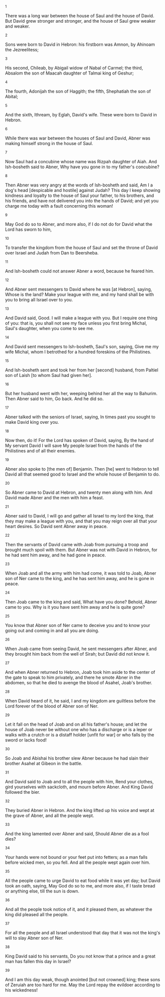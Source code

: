 <sup>1</sup> 

There was a long war between the house of Saul and the house of David. But David grew stronger and stronger, and the house of Saul grew weaker and weaker. 

<sup>2</sup> 

Sons were born to David in Hebron: his firstborn was Amnon, by Ahinoam the Jezreelitess; 

<sup>3</sup> 

His second, Chileab, by Abigail widow of Nabal of Carmel; the third, Absalom the son of Maacah daughter of Talmai king of Geshur; 

<sup>4</sup> 

The fourth, Adonijah the son of Haggith; the fifth, Shephatiah the son of Abital; 

<sup>5</sup> 

And the sixth, Ithream, by Eglah, David's wife. These were born to David in Hebron. 

<sup>6</sup> 

While there was war between the houses of Saul and David, Abner was making himself strong in the house of Saul. 

<sup>7</sup> 

Now Saul had a concubine whose name was Rizpah daughter of Aiah. And Ish-bosheth said to Abner, Why have you gone in to my father's concubine? 

<sup>8</sup> 

Then Abner was very angry at the words of Ish-bosheth and said, Am I a dog's head [despicable and hostile] against Judah? This day I keep showing kindness and loyalty to the house of Saul your father, to his brothers, and his friends, and have not delivered you into the hands of David; and yet you charge me today with a fault concerning this woman! 

<sup>9</sup> 

May God do so to Abner, and more also, if I do not do for David what the Lord has sworn to him, 

<sup>10</sup> 

To transfer the kingdom from the house of Saul and set the throne of David over Israel and Judah from Dan to Beersheba. 

<sup>11</sup> 

And Ish-bosheth could not answer Abner a word, because he feared him. 

<sup>12</sup> 

And Abner sent messengers to David where he was [at Hebron], saying, Whose is the land? Make your league with me, and my hand shall be with you to bring all Israel over to you. 

<sup>13</sup> 

And David said, Good. I will make a league with you. But I require one thing of you: that is, you shall not see my face unless you first bring Michal, Saul's daughter, when you come to see me. 

<sup>14</sup> 

And David sent messengers to Ish-bosheth, Saul's son, saying, Give me my wife Michal, whom I betrothed for a hundred foreskins of the Philistines. 

<sup>15</sup> 

And Ish-bosheth sent and took her from her [second] husband, from Paltiel son of Laish [to whom Saul had given her]. 

<sup>16</sup> 

But her husband went with her, weeping behind her all the way to Bahurim. Then Abner said to him, Go back. And he did so. 

<sup>17</sup> 

Abner talked with the seniors of Israel, saying, In times past you sought to make David king over you. 

<sup>18</sup> 

Now then, do it! For the Lord has spoken of David, saying, By the hand of My servant David I will save My people Israel from the hands of the Philistines and of all their enemies. 

<sup>19</sup> 

Abner also spoke to [the men of] Benjamin. Then [he] went to Hebron to tell David all that seemed good to Israel and the whole house of Benjamin to do. 

<sup>20</sup> 

So Abner came to David at Hebron, and twenty men along with him. And David made Abner and the men with him a feast. 

<sup>21</sup> 

Abner said to David, I will go and gather all Israel to my lord the king, that they may make a league with you, and that you may reign over all that your heart desires. So David sent Abner away in peace. 

<sup>22</sup> 

Then the servants of David came with Joab from pursuing a troop and brought much spoil with them. But Abner was not with David in Hebron, for he had sent him away, and he had gone in peace. 

<sup>23</sup> 

When Joab and all the army with him had come, it was told to Joab, Abner son of Ner came to the king, and he has sent him away, and he is gone in peace. 

<sup>24</sup> 

Then Joab came to the king and said, What have you done? Behold, Abner came to you. Why is it you have sent him away and he is quite gone? 

<sup>25</sup> 

You know that Abner son of Ner came to deceive you and to know your going out and coming in and all you are doing. 

<sup>26</sup> 

When Joab came from seeing David, he sent messengers after Abner, and they brought him back from the well of Sirah; but David did not know it. 

<sup>27</sup> 

And when Abner returned to Hebron, Joab took him aside to the center of the gate to speak to him privately, and there he smote Abner in the abdomen, so that he died to avenge the blood of Asahel, Joab's brother. 

<sup>28</sup> 

When David heard of it, he said, I and my kingdom are guiltless before the Lord forever of the blood of Abner son of Ner. 

<sup>29</sup> 

Let it fall on the head of Joab and on all his father's house; and let the house of Joab never be without one who has a discharge or is a leper or walks with a crutch or is a distaff holder [unfit for war] or who falls by the sword or lacks food! 

<sup>30</sup> 

So Joab and Abishai his brother slew Abner because he had slain their brother Asahel at Gibeon in the battle. 

<sup>31</sup> 

And David said to Joab and to all the people with him, Rend your clothes, gird yourselves with sackcloth, and mourn before Abner. And King David followed the bier. 

<sup>32</sup> 

They buried Abner in Hebron. And the king lifted up his voice and wept at the grave of Abner, and all the people wept. 

<sup>33</sup> 

And the king lamented over Abner and said, Should Abner die as a fool dies? 

<sup>34</sup> 

Your hands were not bound or your feet put into fetters; as a man falls before wicked men, so you fell. And all the people wept again over him. 

<sup>35</sup> 

All the people came to urge David to eat food while it was yet day; but David took an oath, saying, May God do so to me, and more also, if I taste bread or anything else, till the sun is down. 

<sup>36</sup> 

And all the people took notice of it, and it pleased them, as whatever the king did pleased all the people. 

<sup>37</sup> 

For all the people and all Israel understood that day that it was not the king's will to slay Abner son of Ner. 

<sup>38</sup> 

King David said to his servants, Do you not know that a prince and a great man has fallen this day in Israel? 

<sup>39</sup> 

And I am this day weak, though anointed [but not crowned] king; these sons of Zeruiah are too hard for me. May the Lord repay the evildoer according to his wickedness!